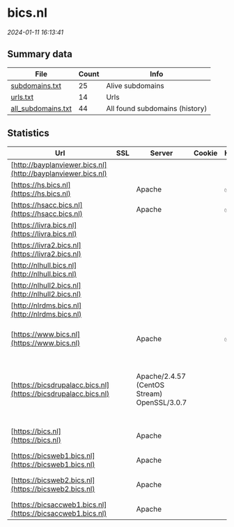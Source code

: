 # bics.nl
*2024-01-11 16:13:41*
## Summary data
| File       | Count | Info |
|------------|-------|------|
|[subdomains.txt](/data/bics.nl/subdomains.txt)|25|Alive subdomains|
|[urls.txt](/data/bics.nl/urls.txt)|14|Urls|
|[all_subdomains.txt](/data/bics.nl/all_subdomains.txt)|44|All found subdomains (history)|
## Statistics
| Url | SSL | Server | Cookie | HSTS | CSP | XFO | XXP | RP | Tech |Title |
|------------|-------|------|------|------|------|------|------|------|------|------|
|[http://bayplanviewer.bics.nl](http://bayplanviewer.bics.nl)| || | | | | | :white_check_mark: |||
|[https://hs.bics.nl](https://hs.bics.nl)| |Apache| |:white_check_mark: | | :white_check_mark: | :white_check_mark: | :white_check_mark: |Apache HTTP Server HSTS|302 Found|
|[https://hsacc.bics.nl](https://hsacc.bics.nl)| |Apache| |:white_check_mark: | | :white_check_mark: | :white_check_mark: | :white_check_mark: |Apache HTTP Server HSTS|302 Found|
|[https://livra.bics.nl](https://livra.bics.nl)| || | | | | | :white_check_mark: |||
|[https://livra2.bics.nl](https://livra2.bics.nl)| || | | | | | :white_check_mark: |HSTS||
|[http://nlhull.bics.nl](http://nlhull.bics.nl)| || | | | | | :white_check_mark: |||
|[http://nlhull2.bics.nl](http://nlhull2.bics.nl)| || | | | | | :white_check_mark: |||
|[http://nlrdms.bics.nl](http://nlrdms.bics.nl)| || | | | | | :white_check_mark: |||
|[https://www.bics.nl](https://www.bics.nl)| |Apache| |:white_check_mark: | | :white_check_mark: | :white_check_mark: | :white_check_mark: |Apache HTTP Server Drupal:7 HSTS PHP:7.2.24|Welkom op de BIC...|
|[https://bicsdrupalacc.bics.nl](https://bicsdrupalacc.bics.nl)| |Apache/2.4.57 (CentOS Stream) OpenSSL/3.0.7| | | | | | :white_check_mark: |Apache HTTP Server:2.4.57 CentOS Drupal:10 OpenSSL:3.0.7 PHP:8.1.14 SDL Tridion|Home | BICS-webs...|
|[https://bics.nl](https://bics.nl)| |Apache| | | | | | :white_check_mark: |Apache HTTP Server|HTTP Server Test...|
|[https://bicsweb1.bics.nl](https://bicsweb1.bics.nl)| |Apache| | | | | | :white_check_mark: |Apache HTTP Server HSTS|302 Found|
|[https://bicsweb2.bics.nl](https://bicsweb2.bics.nl)| |Apache| | | | | | :white_check_mark: |Apache HTTP Server|HTTP Server Test...|
|[https://bicsaccweb1.bics.nl](https://bicsaccweb1.bics.nl)| |Apache| | | | | | :white_check_mark: |Apache HTTP Server HSTS|302 Found|